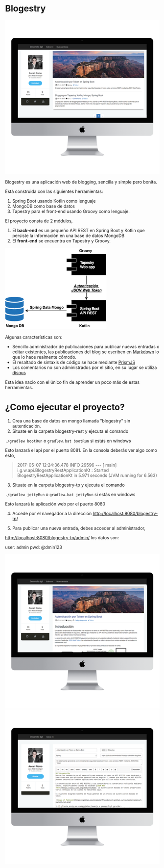 # Blogestry

![Image](https://github.com/windoctor7/windoctor7.github.io/raw/master/static/img/blogestry-retina2.png)

Blogestry es una aplicación web de blogging, sencilla y simple pero bonita. 

Está construida con las siguientes herramientas:

1. Spring Boot usando Kotlin como lenguaje
1. MongoDB como base de datos
1. Tapestry para el front-end usando Groovy como lenguaje.

El proyecto consta de 2 módulos,

1. El **back-end** es un pequeño API REST en Spring Boot y Kotlin que persiste la información en una base de datos MongoDB
1. El **front-end** se encuentra en Tapestry y Groovy.

![Image](https://github.com/windoctor7/windoctor7.github.io/raw/master/static/img/blogestry_diagrama.png)


Algunas características son:

* Sencillo administrador de publicaciones para publicar nuevas entradas o editar existentes, las publicaciones del blog se escriben en [Markdown](http://commonmark.org/help/) lo que lo hace realmente cómodo.
* El resaltado de sintaxis de código se hace mediante [PrismJS ](http://prismjs.com)
* Los comentarios no son administrados por el sitio, en su lugar se utiliza [disqus](disqus.com)

Esta idea nacio con el único fin de aprender un poco más de estas herramientas.

# ¿Como ejecutar el proyecto?
1. Crea una base de datos en mongo llamada "blogestry" sin autenticación.
1. Situate en la carpeta blogestry-rest y ejecuta el comando

``./gradlew bootRun`` o ``gradlew.bat bootRun`` si estás en windows

Esto lanzará el api por el puerto 8081. En la consola deberás ver algo como esto,

> 2017-05-07 12:24:36.478  INFO 29596 --- [           main] i.g.w.api.BlogestryRestApplicationKt     : Started BlogestryRestApplicationKt in 5.971 seconds (JVM running for 6.563)

3. Situate en la carpeta blogestry-tp y ejecuta el comando

``./gradlew jettyRun`` o ``gradlew.bat jettyRun`` si estás en windows

Esto lanzará la aplicación web por el puerto 8080

4. Accede por el navegador a la dirección [http://localhost:8080/blogestry-tp/](http://localhost:8080/blogestry-tp/)

5. Para publicar una nueva entrada, debes acceder al administrador,

[http://localhost:8080/blogestry-tp/admin/](http://localhost:8080/blogestry-tp/admin/) los datos son:

user: admin
pwd: @dmin123

![Image](https://github.com/windoctor7/windoctor7.github.io/raw/master/static/img/blogestry-retina1.png)
![Image](https://github.com/windoctor7/windoctor7.github.io/raw/master/static/img/blogestry-retina3.png)

